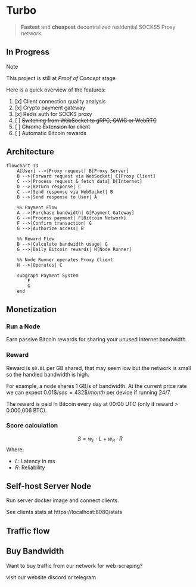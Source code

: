 # Turbo

> **Fastest** and **cheapest** decentralized residential SOCKS5 Proxy network.


## In Progress

> [!NOTE]
> This project is still at _Proof of Concept_ stage

Here is a quick overview of the features:

1. [x] Client connection quality analysis
2. [x] Crypto payment gateway
3. [x] Redis auth for SOCKS proxy
4. [ ] ~~Switching from WebSocket to gRPC, QWIC or WebRTC~~
5. [ ] ~~Chrome Extension for client~~
6. [ ] Automatic Bitcoin rewards

## Architecture

```mermaid
flowchart TD
    A[User] -->|Proxy request| B[Proxy Server]
    B -->|Forward request via WebSocket| C[Proxy Client]
    C -->|Process request & fetch data| D[Internet]
    D -->|Return response| C
    C -->|Send response via WebSocket| B
    B -->|Send response to User| A

    %% Payment Flow
    A -->|Purchase bandwidth| G[Payment Gateway]
    G -->|Process payment| F[Bitcoin Network]
    F -->|Confirm transaction| G
    G -->|Authorize access| B

    %% Reward Flow
    B -->|Calculate bandwidth usage| G
    G -->|Daily Bitcoin rewards| H[Node Runner]

    %% Node Runner operates Proxy Client
    H -->|Operates| C

    subgraph Payment System
        F
        G
    end
```

## Monetization

### Run a Node

Earn passive Bitcoin rewards for sharing your unused Internet bandwidth.

### Reward

Reward is `$0.01` per GB shared, that may seem low but the network is small so the handled bandwidth is high.

For example, a node shares 1 GB/s of bandwidth.
At the current price rate we can expect $0.01\$/sec = 432\$/month$ per device if running 24/7.

The reward is paid in Bitcoin every day at 00:00 UTC (only if reward > 0.000,006 BTC).

### Score calculation

$$
S = w_L \cdot L + w_R \cdot R
$$
Where:
- $L$: Latency in ms
- $R$: Reliability

## Self-host Server Node

Run server docker image and connect clients.

See clients stats at https://localhost:8080/stats

## Traffic flow

[//]: # (```mermaid)

[//]: # (sequenceDiagram)

[//]: # (    participant SOCKS5_Client as SOCKS5 Client)

[//]: # (    participant Proxy_Server as Proxy Server)

[//]: # (    participant Proxy_Client as Proxy Client)

[//]: # (    participant Internet as Internet)

[//]: # ()
[//]: # (    SOCKS5_Client->>Proxy_Server: 1. SOCKS5 CONNECT request)

[//]: # (    Proxy_Server->>Proxy_Client: 2. Forward request via WebSocket)

[//]: # (    Proxy_Client->>Internet: 3. Process request & fetch data)

[//]: # (    Internet-->>Proxy_Client: 4. Return response)

[//]: # (    Proxy_Client-->>Proxy_Server: 5. Send response via WebSocket)

[//]: # (    Proxy_Server-->>SOCKS5_Client: 6. Send response to SOCKS5 Client)

[//]: # (```)


## Buy Bandwidth

Want to buy traffic from our network for web-scraping?

visit our website
discord or telegram
